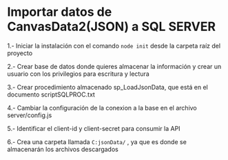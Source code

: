 # Importar datos de CanvasData2(JSON) a SQL SERVER 

1.- Iniciar la instalación con el comando `node init` desde la carpeta raíz del proyecto


2.- Crear base de datos donde quieres almacenar la información y crear un usuario con los privilegios para escritura y lectura


3.- Crear procedimiento almacenado sp_LoadJsonData, que está en el documento scriptSQLPROC.txt


4.- Cambiar la configuración de la conexion a la base en el archivo server/config.js


5.- Identificar el client-id y client-secret para consumir la API 


6.- Crea una carpeta llamada `C:jsonData/` , ya que es donde se almacenarán los archivos descargados
